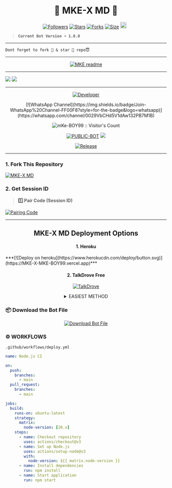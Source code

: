 <p align="center">
  <h1 align="center">💫 MKE-X MD 💫</h1>
</p>

<p align="center">
<a href="https://github.com/mKe-BOY99/followers"><img title="Followers" src="https://img.shields.io/github/followers/mKe-BOY99?color=blue&style=flat-square"></a>
<a href="https://github.com/mKe-BOY99/MKE-X-MD/stargazers/"><img title="Stars" src="https://img.shields.io/github/stars/mKe-BOY99/MKE-X-MD?color=blue&style=flat-square"></a>
<a href="https://github.com/mKe-BOY99/MKE-X-MD/network/members"><img title="Forks" src="https://img.shields.io/github/forks/mKe-BOY99/MKE-X-MD?color=blue&style=flat-square"></a>
<a href="https://github.com/mKe-BOY99/MKE-X-MD/"><img title="Size" src="https://img.shields.io/github/repo-size/mKe-BOY99/MKE-X-MD?style=flat-square&color=green"></a>
<a href="https://github.com/mKe-BOY99/MKE-X-MD/graphs/commit-activity"><img height="20" src="https://img.shields.io/badge/Maintained%3F-yes-green.svg"></a>&nbsp;&nbsp;
</p>

> **`Current Bot Version ➜ 1.0.0`**
---

```
Dont forget to fork 🍴 & star 🌟 repo😇
```
---

<p align="center">
  <a href="https://github.com/mKe-BOY99">
    <img src="http://readme-typing-svg.herokuapp.com?color=blue&center=true&vCenter=true&multiline=false&lines=MKE-X+MD+MultiDevice;Developed+by+MKE-BOY;Give+star+and+fork+this+Repo+bro+🌟" alt="MKE readme">
  </a>
</p>

--- 

<a><img src=' https://files.catbox.moe/z4do8f.jpeg'/></a>
<a><img src='https://i.imgur.com/LyHic3i.gif'/></a>

***

<p align="center">
  <a href="https://github.com/mKe-BOY99"><img title="Developer" src="https://img.shields.io/badge/Author-MKE%20BOY0-397604.svg?style=for-the-badge&logo=github" /></a>
</p>

<div align="center">
[![WhatsApp Channel](https://img.shields.io/badge/Join-WhatsApp%20Channel-FF00F8?style=for-the-badge&logo=whatsapp)](https://whatsapp.com/channel/0029VbCHd5V1dAw132PB7M1B)
</div>

<p align="center">
  <img src="https://profile-counter.glitch.me/{MKE-X-MD}/count.svg" alt="mKe-BOY99 :: Visitor's Count" />
</p>

<p align="center">
<a href="https://github.com/mKe-BOY99/MKE-X-MD"><img title="PUBLIC-BOT" src="https://img.shields.io/static/v1?label=Language&message=English&style=flat-square&color=darkpink"></a>
<img src="https://komarev.com/ghpvc/?username=MKE-X-MD&label=VIEWS&style=flat-square&color=blue" />
</p>

<p align="center">
  <a href="https://github.com/mKe-BOY99/MKE-X-MD"><img title="Release" src="https://img.shields.io/badge/Release-beta%20v2.0-darkcyan.svg?style=for-the-badge&logo=appveyor" /></a>
</p>

***

### 1. Fork This Repository

<a href="https://github.com/mKe-BOY99/MKE-X-MD/fork"><img title="MKE-X MD" src="https://img.shields.io/badge/FORK-MKE-X-MD?color=blue&style=for-the-badge&logo=stackshare"></a>

### 2. Get Session ID 

> **1️⃣ Pair Code (Session ID)**

<a href='https://sessions-muzan-x-md.onrender.com' target="_blank">
  <img alt='Pairing Code' src='https://img.shields.io/badge/Get%20Pairing%20Code-orange?style=for-the-badge&logo=opencv&logoColor=black'/>
</a>

---

<h2 align="center">MKE-X MD Deployment Options</h2>

<h4 align="center">1. Heroku</h4>
***[![Deploy on heroku](https://www.herokucdn.com/deploy/button.svg)](https://MKE-X-MKE-BOY99.vercel.app)***

<h4 align="center">2. TalkDrove Free</h4>
<p align="center">
<a href='https://talkdrove.com/share-bot/66' target="_blank"><img alt='TalkDrove' src='https://img.shields.io/badge/-TalkDrove%20Deploy-6971FF?style=for-the-badge&logo=Github&logoColor=white'/></a>
</p>

<details>
<summary align="center">EASIEST METHOD</summary>

<h3 align="center"> HOW TO DEPLOY ON TALKDROVE</h3>
<h6 align="center">
Create Account Here: https://host.talkdrove.com/<br>
Then Login<br>
Claim 10 coins in wallet section<br>
Locate where to deploy your bot<br>
Click next, next until you see MKE-X MD<br>
Fill in session ID and settings, click deploy<br>
Switch to dark mode if deploy button doesn't appear<br>
Done 🎉
</h6>
</details>

### 📦 Download the Bot File

<p align="center">
  <a href="https://github.com/mKe-BOY99/MKE-X-MD/archive/refs/heads/main.zip">
    <img src="https://img.shields.io/badge/Download%20Bot-file-FF009D?style=for-the-badge&logo=github&logoColor=white" alt="Download Bot File" />
  </a>
</p>

### ⚙️ WORKFLOWS

```.github/workflows/deploy.yml```

```yaml
name: Node.js CI

on:
  push:
    branches:
      - main
  pull_request:
    branches:
      - main

jobs:
  build:
    runs-on: ubuntu-latest
    strategy:
      matrix:
        node-version: [20.x]
    steps:
      - name: Checkout repository
        uses: actions/checkout@v3
      - name: Set up Node.js
        uses: actions/setup-node@v3
        with:
          node-version: ${{ matrix.node-version }}
      - name: Install dependencies
        run: npm install
      - name: Start application
        run: npm start
```
